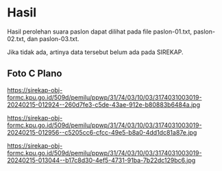 # Hasil

Hasil perolehan suara paslon dapat dilihat pada file paslon-01.txt, paslon-02.txt, dan paslon-03.txt.

Jika tidak ada, artinya data tersebut belum ada pada SIREKAP.

## Foto C Plano

https://sirekap-obj-formc.kpu.go.id/509d/pemilu/ppwp/31/74/03/10/03/3174031003019-20240215-012924--260d7fe3-c5de-43ae-912e-b80883b6484a.jpg

https://sirekap-obj-formc.kpu.go.id/509d/pemilu/ppwp/31/74/03/10/03/3174031003019-20240215-012956--c5205cc6-cfcc-49e5-b8a0-4dd1dc81a87e.jpg

https://sirekap-obj-formc.kpu.go.id/509d/pemilu/ppwp/31/74/03/10/03/3174031003019-20240215-013044--b17c8d30-4ef5-4731-91ba-7b22dc129bc6.jpg
